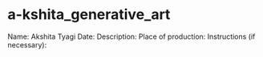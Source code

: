 # a-kshita_generative_art
Name: Akshita Tyagi
Date:
Description:
Place of production:
Instructions (if necessary):
